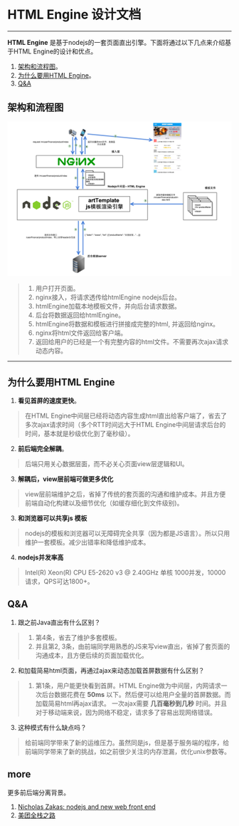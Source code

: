 # HTML Engine 设计文档
-------------

**HTML Engine** 是基于nodejs的一套页面直出引擎。下面将通过以下几点来介绍基于HTML Engine的设计和优点。

1. [架构和流程图](#架构和流程图)。
2. [为什么要用HTML Engine](#为什么要用html-engine)。
3. [Q&A](#qa)


## 架构和流程图
![HTML Engine](images/htmlEngine.png?raw=true)

> 1. 用户打开页面。
> 2. nginx接入，将请求透传给htmlEngine nodejs后台。
> 3. htmlEngine加载本地模板文件，并向后台请求数据。
> 4. 后台将数据返回给htmlEngine。
> 5. htmlEngine将数据和模板进行拼接成完整的html, 并返回给nginx。
> 6. nginx将html文件返回给客户端。
> 7. 返回给用户的已经是一个有完整内容的html文件。不需要再次ajax请求动态内容。

----------

## 为什么要用HTML Engine
1. **看见首屏的速度更快**。
> 在HTML Engine中间层已经将动态内容生成html直出给客户端了，省去了多次ajax请求时间（多个RTT时间远大于HTML Engine中间层请求后台的时间，基本就是秒级优化到了毫秒级）。

2. **前后端完全解耦**。
> 后端只用关心数据层面，而不必关心页面view层逻辑和UI。

3. **解耦后，view层前端可做更多优化**
> view层前端维护之后，省掉了传统的套页面的沟通和维护成本。并且方便前端自动化构建以及细节优化（如缓存细化到文件级别)。

3. **和浏览器可以共享js 模板**
> nodejs的模板和浏览器可以无障碍完全共享（因为都是JS语言）。所以只用维护一套模板。减少出错率和降低维护成本。

4. **nodejs并发率高**
> Intel(R) Xeon(R) CPU E5-2620 v3 @ 2.40GHz 单核 1000并发，10000请求，QPS可达1800+。

## Q&A
1. 跟之前Java直出有什么区别？
> 1. 第4条，省去了维护多套模板。
> 2. 并且第2, 3条，由前端同学用熟悉的JS来写view直出，省掉了套页面的沟通成本，且方便后续的页面加载优化。

2. 和加载简易html页面，再通过ajax来动态加载首屏数据有什么区别？
> 1. 第1条，用户能更快看到首屏。HTML Engine做为中间层，内网请求一次后台数据花费在 **50ms** 以下。然后便可以给用户全量的首屏数据。而加载简易html再ajax请求。 一次ajax需要 **几百毫秒到几秒** 时间。并且对于移动端来说，因为网络不稳定，请求多了容易出现网络错误。

3. 这种模式有什么缺点吗？
> 给前端同学带来了新的运维压力。虽然同是js，但是基于服务端的程序，给前端同学带来了新的挑战，如之前很少关注的内存泄漏，优化unix参数等。

## more
更多前后端分离背景。
1. [Nicholas Zakas: nodejs and new web front end](http://www.nczonline.net/blog/2013/10/07/node-js-and-the-new-web-front-end/)
2. [美团全栈之路](http://mp.weixin.qq.com/s?__biz=MzAxNjAzMTQyMA==&mid=207597914&idx=1&sn=3496b37d4f080accaea18e96afef0dec&scene=5#rd)
